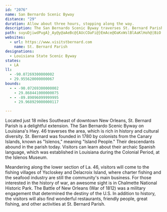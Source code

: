 ```yaml
---
id: "2076"
name: San Bernardo Scenic Byway
distance: "29"
duration: Allow about three hours, stopping along the way.
description: The San Bernardo Scenic Byway traverses St. Bernard Parish, a historic region which was founded by Canary Islanders.
path: suyuDjiwdPugA}_Ay@y@aAeBc@{AUcCOaFi@}EmAce@OaKxWslBlAaKlHoh@|BiO|Jgs@dYggASoOFe@^k@dp@sc@`CeCxB{Dva@{wAj@yAhCmEt@mB~K_`@tFwNbAuBDm@hAmCpI}R~Rsc@jBgF~@mD`@wFYkt@B{IrAi`AL{Dd@eDr@{CzDmHrl@s`AjCyDlHkIbG{Fxn@kp@bGiFrCwAhFqA|QmB`FsAzO_FlEyBzG{Avx@cWfG_BvGe@nWw@xn@{B`EWxB_@zCmA`CgBxJ{KjBsCj@yA
websites:
  - url: https://www.visitstbernard.com
    name: St. Bernard Parish
designations:
  - Louisiana State Scenic Byway
states:
  - LA
ll:
  - -90.07269300000002
  - 29.955620000000067
bounds:
  - - -90.07269300000002
    - 29.868441000000075
  - - -89.89096099999995
    - 29.968929000000117

---
```


Located just 18 miles Southeast of downtown New Orleans, St. Bernard Parish is a delightful extension. The San Bernardo Scenic Byway on Louisiana's Hwy. 46 traverses the area, which is rich in history and cultural diversity. St. Bernard was founded in 1780 by colonists from the Canary Islands, known as "Islenos," meaning "Island People." Their descendants abound in the parish today. Visitors can learn about their archaic Spanish language, which was established in Louisiana during the Colonial Period, at the Islenos Museum.

Meandering along the lower section of La. 46, visitors will come to the fishing villages of Yscloskey and Delacroix Island, where charter fishing and the seafood industry are still the community's main business. For those interested in the history of war, an awesome sight is in Chalmette National Historic Park. The Battle of New Orleans (War of 1812) was a military engagement that determined the destiny of the U.S. In addition to history, the visitors will also find wonderful restaurants, friendly people, great fishing, and other activities at St. Bernard Parish.
